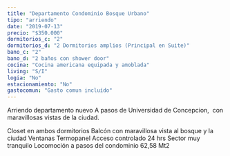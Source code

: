 ```yaml
---
title: "Departamento Condominio Bosque Urbano"
tipo: "arriendo"
date: "2019-07-13"
precio: "$350.000"
dormitorios_c: "2"
dormitorios_d: "2 Dormitorios amplios (Principal en Suite)"
bano_c: "2"
bano_d: "2 baños con shower door"
cocina: "Cocina americana equipada y amoblada"
living: "S/I"
logia: "No"
estacionamiento: "No"
gastocomun: "Gasto comun incluído"
---
```


Arriendo departamento nuevo
A pasos de Universidad de Concepcion, 
con maravillosas vistas de la ciudad.

Closet en ambos dormitorios
Balcón con maravillosa vista al bosque y la ciudad
Ventanas Termopanel
Acceso controlado 24 hrs
Sector muy tranquilo
Locomoción a pasos del condominio
62,58 Mt2
